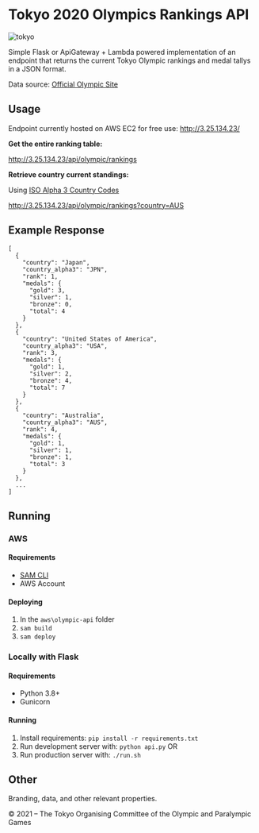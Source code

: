 # Tokyo 2020 Olympics Rankings API 

![tokyo](https://i.imgur.com/0K6DUZa.png)

Simple Flask or ApiGateway + Lambda powered implementation of an endpoint that returns the current Tokyo Olympic rankings and medal tallys in a JSON format. 

Data source: [Official Olympic Site](https://olympics.com/tokyo-2020/olympic-games/en/results/all-sports/medal-standings.htm) 

## Usage 

Endpoint currently hosted on AWS EC2 for free use: http://3.25.134.23/ 

**Get the entire ranking table:** 

http://3.25.134.23/api/olympic/rankings

**Retrieve country current standings:** 

Using [ISO Alpha 3 Country Codes](https://en.wikipedia.org/wiki/List_of_ISO_3166_country_codes)

http://3.25.134.23/api/olympic/rankings?country=AUS

## Example Response 

```
[
  {
    "country": "Japan",
    "country_alpha3": "JPN",
    "rank": 1,
    "medals": {
      "gold": 3,
      "silver": 1,
      "bronze": 0,
      "total": 4
    }
  },
  {
    "country": "United States of America",
    "country_alpha3": "USA",
    "rank": 3,
    "medals": {
      "gold": 1,
      "silver": 2,
      "bronze": 4,
      "total": 7
    }
  },
  {
    "country": "Australia",
    "country_alpha3": "AUS",
    "rank": 4,
    "medals": {
      "gold": 1,
      "silver": 1,
      "bronze": 1,
      "total": 3
    }
  },
  ...
]
```

## Running 

### AWS 

#### Requirements

- [SAM CLI](https://docs.aws.amazon.com/serverless-application-model/latest/developerguide/serverless-sam-cli-install.html)
- AWS Account 

#### Deploying 

1. In the `aws\olympic-api` folder 
2. `sam build`
3. `sam deploy`

### Locally with Flask

#### Requirements

- Python 3.8+ 
- Gunicorn 

#### Running

1. Install requirements: `pip install -r requirements.txt` 
2. Run development server with: `python api.py` OR 
3. Run production server with: `./run.sh` 


## Other

Branding, data, and other relevant properties. 

© 2021 – The Tokyo Organising Committee of the Olympic and Paralympic Games